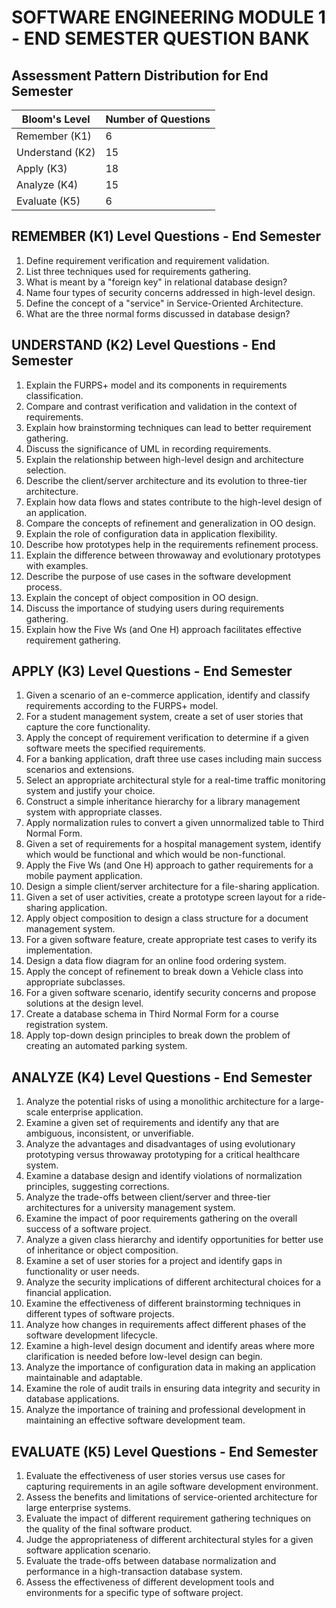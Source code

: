 # SOFTWARE ENGINEERING MODULE 1 - END SEMESTER QUESTION BANK

## Assessment Pattern Distribution for End Semester
| Bloom's Level | Number of Questions |
|---------------|---------------------|
| Remember (K1) | 6                   |
| Understand (K2)| 15                 |
| Apply (K3)    | 18                  |
| Analyze (K4)  | 15                  |
| Evaluate (K5) | 6                   |

## REMEMBER (K1) Level Questions - End Semester

1. Define requirement verification and requirement validation.
2. List three techniques used for requirements gathering.
3. What is meant by a "foreign key" in relational database design?
4. Name four types of security concerns addressed in high-level design.
5. Define the concept of a "service" in Service-Oriented Architecture.
6. What are the three normal forms discussed in database design?

## UNDERSTAND (K2) Level Questions - End Semester

1. Explain the FURPS+ model and its components in requirements classification.
2. Compare and contrast verification and validation in the context of requirements.
3. Explain how brainstorming techniques can lead to better requirement gathering.
4. Discuss the significance of UML in recording requirements.
5. Explain the relationship between high-level design and architecture selection.
6. Describe the client/server architecture and its evolution to three-tier architecture.
7. Explain how data flows and states contribute to the high-level design of an application.
8. Compare the concepts of refinement and generalization in OO design.
9. Explain the role of configuration data in application flexibility.
10. Describe how prototypes help in the requirements refinement process.
11. Explain the difference between throwaway and evolutionary prototypes with examples.
12. Describe the purpose of use cases in the software development process.
13. Explain the concept of object composition in OO design.
14. Discuss the importance of studying users during requirements gathering.
15. Explain how the Five Ws (and One H) approach facilitates effective requirement gathering.

## APPLY (K3) Level Questions - End Semester

1. Given a scenario of an e-commerce application, identify and classify requirements according to the FURPS+ model.
2. For a student management system, create a set of user stories that capture the core functionality.
3. Apply the concept of requirement verification to determine if a given software meets the specified requirements.
4. For a banking application, draft three use cases including main success scenarios and extensions.
5. Select an appropriate architectural style for a real-time traffic monitoring system and justify your choice.
6. Construct a simple inheritance hierarchy for a library management system with appropriate classes.
7. Apply normalization rules to convert a given unnormalized table to Third Normal Form.
8. Given a set of requirements for a hospital management system, identify which would be functional and which would be non-functional.
9. Apply the Five Ws (and One H) approach to gather requirements for a mobile payment application.
10. Design a simple client/server architecture for a file-sharing application.
11. Given a set of user activities, create a prototype screen layout for a ride-sharing application.
12. Apply object composition to design a class structure for a document management system.
13. For a given software feature, create appropriate test cases to verify its implementation.
14. Design a data flow diagram for an online food ordering system.
15. Apply the concept of refinement to break down a Vehicle class into appropriate subclasses.
16. For a given software scenario, identify security concerns and propose solutions at the design level.
17. Create a database schema in Third Normal Form for a course registration system.
18. Apply top-down design principles to break down the problem of creating an automated parking system.

## ANALYZE (K4) Level Questions - End Semester

1. Analyze the potential risks of using a monolithic architecture for a large-scale enterprise application.
2. Examine a given set of requirements and identify any that are ambiguous, inconsistent, or unverifiable.
3. Analyze the advantages and disadvantages of using evolutionary prototyping versus throwaway prototyping for a critical healthcare system.
4. Examine a database design and identify violations of normalization principles, suggesting corrections.
5. Analyze the trade-offs between client/server and three-tier architectures for a university management system.
6. Examine the impact of poor requirements gathering on the overall success of a software project.
7. Analyze a given class hierarchy and identify opportunities for better use of inheritance or object composition.
8. Examine a set of user stories for a project and identify gaps in functionality or user needs.
9. Analyze the security implications of different architectural choices for a financial application.
10. Examine the effectiveness of different brainstorming techniques in different types of software projects.
11. Analyze how changes in requirements affect different phases of the software development lifecycle.
12. Examine a high-level design document and identify areas where more clarification is needed before low-level design can begin.
13. Analyze the importance of configuration data in making an application maintainable and adaptable.
14. Examine the role of audit trails in ensuring data integrity and security in database applications.
15. Analyze the importance of training and professional development in maintaining an effective software development team.

## EVALUATE (K5) Level Questions - End Semester

1. Evaluate the effectiveness of user stories versus use cases for capturing requirements in an agile software development environment.
2. Assess the benefits and limitations of service-oriented architecture for large enterprise systems.
3. Evaluate the impact of different requirement gathering techniques on the quality of the final software product.
4. Judge the appropriateness of different architectural styles for a given software application scenario.
5. Evaluate the trade-offs between database normalization and performance in a high-transaction database system.
6. Assess the effectiveness of different development tools and environments for a specific type of software project.